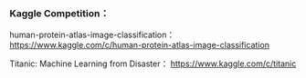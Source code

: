 
### Kaggle Competition：
human-protein-atlas-image-classification：
https://www.kaggle.com/c/human-protein-atlas-image-classification

Titanic: Machine Learning from Disaster：
https://www.kaggle.com/c/titanic

